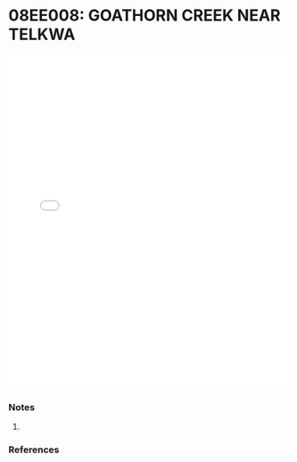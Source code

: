 # 08EE008: GOATHORN CREEK NEAR TELKWA

<iframe src="/_static/stations/08EE008_fdc.html" width="100%" height="600" frameborder="0"></iframe>

### Notes
1. 

### References

